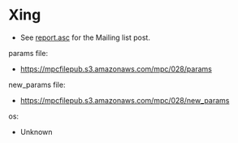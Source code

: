 # Xing
* See [report.asc](./report.asc) for the Mailing list post.

params file:
* https://mpcfilepub.s3.amazonaws.com/mpc/028/params

new_params file:
* https://mpcfilepub.s3.amazonaws.com/mpc/028/new_params

os: 
* Unknown
